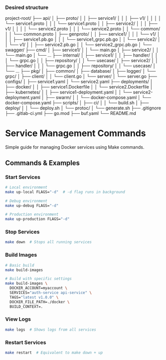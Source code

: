 ### Desired structure

project-root/
├── api/
│   ├── proto/
│   │   ├── service1/
│   │   │   ├── v1/
│   │   │   │   └── service1.proto
│   │   │   └── service1.proto
│   │   ├── service2/
│   │   │   ├── v1/
│   │   │   │   └── service2.proto
│   │   │   └── service2.proto
│   │   └── common/
│   │       └── common.proto
│   ├── genproto/
│   │   ├── service1/
│   │   │   └── v1/
│   │   │       ├── service1.pb.go
│   │   │       └── service1_grpc.pb.go
│   │   └── service2/
│   │       └── v1/
│   │           ├── service2.pb.go
│   │           └── service2_grpc.pb.go
│   └── swagger/
├── cmd/
│   ├── service1/
│   │   └── main.go
│   ├── service2/
│   │   └── main.go
│   └── ...
├── internal/
│   ├── service1/
│   │   ├── handler/
│   │   │   └── grpc.go
│   │   ├── repository/
│   │   └── usecase/
│   ├── service2/
│   │   ├── handler/
│   │   │   └── grpc.go
│   │   ├── repository/
│   │   └── usecase/
│   └── ...
├── pkg/
│   ├── common/
│   ├── database/
│   ├── logger/
│   └── grpc/
│       ├── client/
│       │   └── client.go
│       └── server/
│           └── server.go
├── configs/
│   ├── service1.yaml
│   └── service2.yaml
├── deployments/
│   ├── docker/
│   │   ├── service1.Dockerfile
│   │   └── service2.Dockerfile
│   ├── kubernetes/
│   │   ├── service1-deployment.yaml
│   │   └── service2-deployment.yaml
│   ├── swarm/
│   │   └── docker-compose.yaml
│   └── docker-compose.yaml
├── scripts/
│   ├── ci/
│   │   └── build.sh
│   ├── deploy/
│   │   └── deploy.sh
│   └── protoc/
│       └── generate.sh
├── .gitignore
├── .gitlab-ci.yml
├── go.mod
├── buf.yaml
└── README.md



# Service Management Commands

Simple guide for managing Docker services using Make commands.

## Commands & Examples

### Start Services
```bash
# Local environment
make up-local FLAGS="-d"  # -d flag runs in background

# Debug environment
make up-debug FLAGS="-d"

# Production environment
make up-production FLAGS="-d"
```

### Stop Services
```bash
make down  # Stops all running services
```

### Build Images
```bash
# Basic build
make build-images

# Build with specific settings
make build-images \
  DOCKER_ACCOUNT=myaccount \
  SERVICES="auth-service api-service" \
  TAGS="latest v1.0.0" \
  DOCKER_FILE_PATH=./docker \
  BUILD_CONTEXT=.
```

### View Logs
```bash
make logs  # Shows logs from all services
```

### Restart Services
```bash
make restart  # Equivalent to make down + up
```
